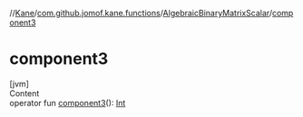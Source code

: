 //[Kane](../../index.md)/[com.github.jomof.kane.functions](../index.md)/[AlgebraicBinaryMatrixScalar](index.md)/[component3](component3.md)



# component3  
[jvm]  
Content  
operator fun [component3](component3.md)(): [Int](https://kotlinlang.org/api/latest/jvm/stdlib/kotlin/-int/index.html)  




